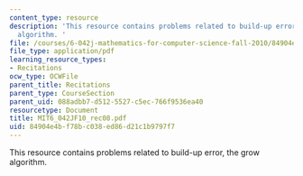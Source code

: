 ```yaml
---
content_type: resource
description: 'This resource contains problems related to build-up error, the grow
  algorithm. '
file: /courses/6-042j-mathematics-for-computer-science-fall-2010/84904e4bf78bc038ed86d21c1b9797f7_MIT6_042JF10_rec08.pdf
file_type: application/pdf
learning_resource_types:
- Recitations
ocw_type: OCWFile
parent_title: Recitations
parent_type: CourseSection
parent_uid: 088adbb7-d512-5527-c5ec-766f9536ea40
resourcetype: Document
title: MIT6_042JF10_rec08.pdf
uid: 84904e4b-f78b-c038-ed86-d21c1b9797f7
---
```

This resource contains problems related to build-up error, the grow algorithm. 

